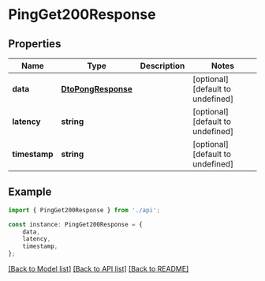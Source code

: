 # PingGet200Response


## Properties

Name | Type | Description | Notes
------------ | ------------- | ------------- | -------------
**data** | [**DtoPongResponse**](DtoPongResponse.md) |  | [optional] [default to undefined]
**latency** | **string** |  | [optional] [default to undefined]
**timestamp** | **string** |  | [optional] [default to undefined]

## Example

```typescript
import { PingGet200Response } from './api';

const instance: PingGet200Response = {
    data,
    latency,
    timestamp,
};
```

[[Back to Model list]](../README.md#documentation-for-models) [[Back to API list]](../README.md#documentation-for-api-endpoints) [[Back to README]](../README.md)
